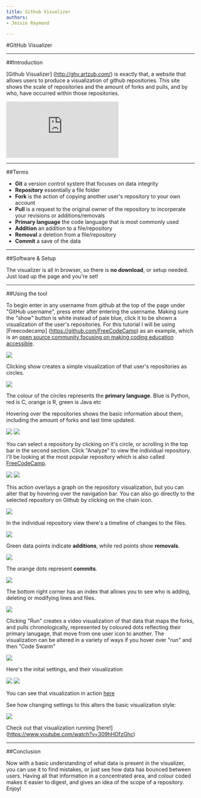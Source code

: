 ```yaml
---
title: Github Visualizer
authors:
- Jessie Raymond

---
```

#GitHub Visualizer
***
##Introduction

[Github Visualizer] (http://ghv.artzub.com/) is exactly that, a website that allows users to produce a visualization of github repositories. This site shows the scale of repositories and the amount of forks and pulls, and by who, have occurred within those repositories.

![](http://s17.photobucket.com/user/Dragon_Tamer13/media/1.jpg.html)
***
##Terms

- **Git** a version control system that focuses on data integrity 
- **Repository** essentially a file folder
- **Fork** is the action of copying another user's repository to your own account
- **Pull** is a request to the original owner of the repository to incorperate your revisions or additions/removals
- **Primary language** the code language that is most commonly used
- **Addition** an addition to a file/repository
- **Removal** a deletion from a file/repository
- **Commit** a save of the data

***
##Software & Setup

The visualizer is all in browser, so there is **no download**, or setup needed. Just load up the page and you're set!
***

##Using the tool

To begin enter in any username from github at the top of the page under "GitHub username", press enter after entering the username. Making sure the "show" button is white instead of pale blue, click it to be shown a visualization of the user's repositories. For this tutorial I will be using [Freecodecamp] (https://github.com/FreeCodeCamp) as an example, which is an [open source community focusing on making coding education accessible](http://www.freecodecamp.com/). 

![](http://i17.photobucket.com/albums/b99/Dragon_Tamer13/2.jpg)

Clicking show creates a simple visualization of that user's repositories as circles. 

![](http://i17.photobucket.com/albums/b99/Dragon_Tamer13/3.jpg)

The colour of the circles represents the **primary language**. Blue is Python, red is C, orange is R, green is Java etc

Hovering over the repositories shows the basic information about them, including the amount of forks and last time updated. 

![](http://i17.photobucket.com/albums/b99/Dragon_Tamer13/5.png)
![](http://i17.photobucket.com/albums/b99/Dragon_Tamer13/5.png)

You can select a repository by clicking on it's circle, or scrolling in the top bar in the second section. Click "Analyze" to view the individual repository. I'll be looking at the most popular repository which is also called [FreeCodeCamp](https://github.com/FreeCodeCamp/FreeCodeCamp).

![](http://i17.photobucket.com/albums/b99/Dragon_Tamer13/6.png)
![](http://i17.photobucket.com/albums/b99/Dragon_Tamer13/7.png)

This action overlays a graph on the repository visualization, but you can alter that by hovering over the navigation bar. 
You can also go directly to the selected repository on Github by clicking on the chain icon.

![](http://i17.photobucket.com/albums/b99/Dragon_Tamer13/8.png)

In the individual repository view there's a timeline of changes to the files. 

![](http://i17.photobucket.com/albums/b99/Dragon_Tamer13/9.jpg)

Green data points indicate **additions**, while red points show **removals**. 

![](http://i17.photobucket.com/albums/b99/Dragon_Tamer13/10.png)

The orange dots represent **commits**. 

![](http://i17.photobucket.com/albums/b99/Dragon_Tamer13/11.png)

The bottom right corner has an index that allows you to see who is adding, deleting or modifying lines and files.

![](http://i17.photobucket.com/albums/b99/Dragon_Tamer13/12.jpg)

Clicking "Run" creates a video visualization of that data that maps the forks, and pulls chronologically, represented by coloured dots reflecting their primary lanugage, that move from one user icon to another.
The visualization can be altered in a variety of ways if you hover over "run" and then "Code Swarm"

![](http://i17.photobucket.com/albums/b99/Dragon_Tamer13/13.png)

Here's the inital settings, and their visualization 

![](http://i17.photobucket.com/albums/b99/Dragon_Tamer13/14.png)
![](http://i17.photobucket.com/albums/b99/Dragon_Tamer13/15.png)



You can see that visualization in action [here](https://www.youtube.com/watch?v=XOrY2GWo5-U&feature=youtu.be&hd=1) 

See how changing settings to this alters the basic visualization style:

![](http://i17.photobucket.com/albums/b99/Dragon_Tamer13/settings.png)

Check out that visualization running [here!] (https://www.youtube.com/watch?v=309hHDfzGhc)
***
##Conclusion

Now with a basic understanding of what data is present in the visualizer, you can use it to find mistakes, or just see how data has bounced between users. 
Having all that information in a concentrated area, and colour coded makes it easier to digest, and gives an idea of the scope of a repository. 
Enjoy!


